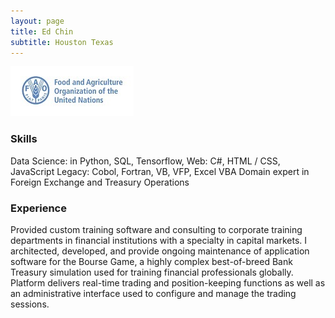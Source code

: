 ```yaml
---
layout: page
title: Ed Chin
subtitle: Houston Texas
---
```

![alt text](https://github.com/ed-chin-git/DS-Project-1---Data-Storytelling/raw/master/FAO_logo_Blue_3lines_en.SMALL.jpg)

### Skills
Data Science: in Python, SQL, Tensorflow, 
Web: C#, HTML / CSS, JavaScript
Legacy: Cobol, Fortran, VB, VFP, Excel VBA
Domain expert in Foreign Exchange and Treasury Operations

### Experience
Provided custom training software and consulting to corporate training departments in financial institutions with a specialty in capital markets.
I architected, developed, and provide ongoing maintenance of application software for the Bourse Game, a highly complex best-of-breed Bank Treasury simulation used for training financial professionals globally. Platform delivers real-time trading and position-keeping functions as well as an administrative interface used to configure and manage the trading sessions.
